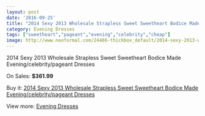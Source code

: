 ```yaml
---
layout: post
date: '2016-09-25'
title: "2014 Sexy 2013 Wholesale Strapless Sweet Sweetheart Bodice Made Evening/celebrity/pageant Dresses"
category: Evening Dresses
tags: ["sweetheart","pageant","evening","celebrity","cheap"]
image: http://www.neoformal.com/24466-thickbox_default/2014-sexy-2013-wholesale-strapless-sweet-sweetheart-bodice-made-evening-celebrity-pageant-dresses.jpg
---
```

2014 Sexy 2013 Wholesale Strapless Sweet Sweetheart Bodice Made Evening/celebrity/pageant Dresses

On Sales: **$361.99**
<a href="https://www.neoformal.com/en/2014-evening-dresses/8319-2014-sexy-2013-wholesale-strapless-sweet-sweetheart-bodice-made-evening-celebrity-pageant-dresses.html"><amp-img layout="responsive" width="600" height="600" src="//www.neoformal.com/24466-thickbox_default/2014-sexy-2013-wholesale-strapless-sweet-sweetheart-bodice-made-evening-celebrity-pageant-dresses.jpg" alt="2014 Sexy 2013 Wholesale Strapless Sweet Sweetheart Bodice Made Evening/celebrity/pageant Dresses 0" /></a>
<a href="https://www.neoformal.com/en/2014-evening-dresses/8319-2014-sexy-2013-wholesale-strapless-sweet-sweetheart-bodice-made-evening-celebrity-pageant-dresses.html"><amp-img layout="responsive" width="600" height="600" src="//www.neoformal.com/24467-thickbox_default/2014-sexy-2013-wholesale-strapless-sweet-sweetheart-bodice-made-evening-celebrity-pageant-dresses.jpg" alt="2014 Sexy 2013 Wholesale Strapless Sweet Sweetheart Bodice Made Evening/celebrity/pageant Dresses 1" /></a>
<a href="https://www.neoformal.com/en/2014-evening-dresses/8319-2014-sexy-2013-wholesale-strapless-sweet-sweetheart-bodice-made-evening-celebrity-pageant-dresses.html"><amp-img layout="responsive" width="600" height="600" src="//www.neoformal.com/24468-thickbox_default/2014-sexy-2013-wholesale-strapless-sweet-sweetheart-bodice-made-evening-celebrity-pageant-dresses.jpg" alt="2014 Sexy 2013 Wholesale Strapless Sweet Sweetheart Bodice Made Evening/celebrity/pageant Dresses 2" /></a>

Buy it: [2014 Sexy 2013 Wholesale Strapless Sweet Sweetheart Bodice Made Evening/celebrity/pageant Dresses](https://www.neoformal.com/en/2014-evening-dresses/8319-2014-sexy-2013-wholesale-strapless-sweet-sweetheart-bodice-made-evening-celebrity-pageant-dresses.html "2014 Sexy 2013 Wholesale Strapless Sweet Sweetheart Bodice Made Evening/celebrity/pageant Dresses")

View more: [Evening Dresses](https://www.neoformal.com/en/154-2014-evening-dresses "Evening Dresses")